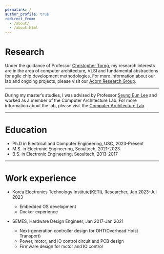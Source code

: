 ```yaml
---
permalink: /
author_profile: true
redirect_from: 
  - /about/
  - /about.html
---
```




# Research
Under the guidance of Professor [Christopher Torng](https://ctorng.com), my research interests are in the area of computer architecture, VLSI and fundamental abstractions for agile chip development methodologies.
For more information about our lab and ongoing projects, please visit our [Acorn Research Group](https://acorn-research.usc.edu).

------
During my master’s studies, I was advised by Professor [Seung Eun Lee](https://soc.seoultech.ac.kr/Professor/Professor.html) and worked as a member of the Computer Architecture Lab.
For more information about the lab, please visit the [Computer Architecture Lab](https://soc.seoultech.ac.kr/).

------

Education
======
* Ph.D in Electrical and Computer Engineering, USC, 2023-Present
* M.S. in Electronic Engineering, Seoultech, 2021-2023
* B.S. in Electronic Engineering, Seoultech, 2013-2017


------

Work experience
======
* Korea Electronics Technology Institute(KETI), Researcher, Jan 2023-Jul 2023 
  * Embedded OS development
  * Docker experience 

* SEMES, Hardware Design Engineer, Jan 2017-Jan 2021
  * Next-generation controller design for OHT(Overhead Hoist Transport)
  * Power, motor, and IO control circuit and PCB design
  * Firmware design for motor and IO control



